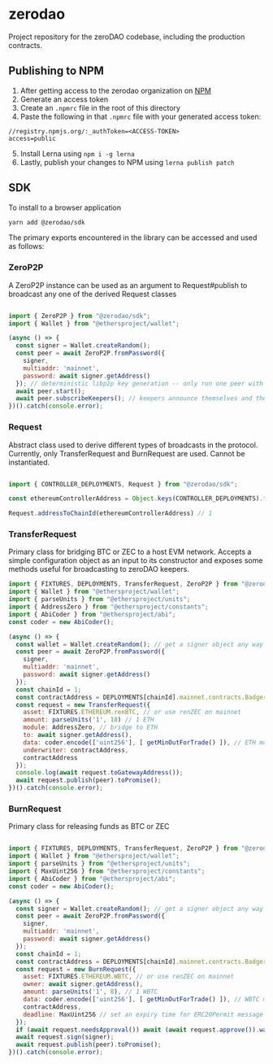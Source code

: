 # zerodao

Project repository for the zeroDAO codebase, including the production contracts.


## Publishing to NPM

1. After getting access to the zerodao organization on [NPM](https://npmjs.com)
2. Generate an access token
3. Create an `.npmrc` file in the root of this directory
4. Paste the following in that `.npmrc` file with your generated access token:
```
//registry.npmjs.org/:_authToken=<ACCESS-TOKEN>
access=public
```
5. Install Lerna using `npm i -g lerna`
6. Lastly, publish your changes to NPM using `lerna publish patch`


## SDK

To install to a browser application
```sh
yarn add @zerodao/sdk
```

The primary exports encountered in the library can be accessed and used as follows:

### ZeroP2P

A ZeroP2P instance can be used as an argument to Request#publish to broadcast any one of the derived Request classes

```js

import { ZeroP2P } from "@zerodao/sdk";
import { Wallet } from "@ethersproject/wallet";

(async () => {
  const signer = Wallet.createRandom();
  const peer = await ZeroP2P.fromPassword({
    signer,
    multiaddr: 'mainnet',
    password: await signer.getAddress()
  }); // deterministic libp2p key generation -- only run one peer with the same multiaddr
  await peer.start();
  await peer.subscribeKeepers(); // keepers announce themselves and their multiaddr is stored in the peer._keepers Array
})().catch(console.error);

```

### Request

Abstract class used to derive different types of broadcasts in the protocol. Currently, only TransferRequest and BurnRequest are used. Cannot be instantiated.

```js

import { CONTROLLER_DEPLOYMENTS, Request } from "@zerodao/sdk";

const ethereumControllerAddress = Object.keys(CONTROLLER_DEPLOYMENTS).find((contractAddress) => CONTROLLER_DEPLOYMENTS[contractAddress] === 'Ethereum');

Request.addressToChainId(ethereumControllerAddress) // 1

```

### TransferRequest

Primary class for bridging BTC or ZEC to a host EVM network. Accepts a simple configuration object as an input to its constructor and exposes some methods useful for broadcasting to zeroDAO keepers.

```js
import { FIXTURES, DEPLOYMENTS, TransferRequest, ZeroP2P } from "@zerodao/sdk";
import { Wallet } from "@ethersproject/wallet";
import { parseUnits } from "@ethersproject/units";
import { AddressZero } from "@ethersproject/constants";
import { AbiCoder } from "@ethersproject/abi";
const coder = new AbiCoder();

(async () => {
  const wallet = Wallet.createRandom(); // get a signer object any way necessary
  const peer = await ZeroP2P.fromPassword({
    signer,
    multiaddr: 'mainnet',
    password: await signer.getAddress()
  });
  const chainId = 1;
  const contractAddress = DEPLOYMENTS[chainId].mainnet.contracts.BadgerBridgeZeroController.address;
  const request = new TransferRequest({
    asset: FIXTURES.ETHEREUM.renBTC, // or use renZEC on mainnet
    amount: parseUnits('1', 18) // 1 ETH
    module: AddressZero, // bridge to ETH
    to: await signer.getAddress(),
    data: coder.encode(['uint256'], [ getMinOutForTrade() ]), // ETH module accepts minOut for swapping to ETH, to prevent slippage
    underwriter: contractAddress,
    contractAddress
  });
  console.log(await request.toGatewayAddress());
  await request.publish(peer).toPromise();
})().catch(console.error);

```
    
### BurnRequest

Primary class for releasing funds as BTC or ZEC 

```js

import { FIXTURES, DEPLOYMENTS, TransferRequest, ZeroP2P } from "@zerodao/sdk";
import { Wallet } from "@ethersproject/wallet";
import { parseUnits } from "@ethersproject/units";
import { MaxUint256 } from "@ethersproject/constants";
import { AbiCoder } from "@ethersproject/abi";
const coder = new AbiCoder();

(async () => {
  const signer = Wallet.createRandom(); // get a signer object any way necessary
  const peer = await ZeroP2P.fromPassword({
    signer,
    multiaddr: 'mainnet',
    password: await signer.getAddress()
  });
  const chainId = 1;
  const contractAddress = DEPLOYMENTS[chainId].mainnet.contracts.BadgerBridgeZeroController.address;
  const request = new BurnRequest({
    asset: FIXTURES.ETHEREUM.WBTC, // or use renZEC on mainnet
    owner: await signer.getAddress(),
    amount: parseUnits('1', 8), // 1 WBTC
    data: coder.encode(['uint256'], [ getMinOutForTrade() ]), // WBTC module accepts minOut for swapping to WBTC, to prevent slippage
    contractAddress,
    deadline: MaxUint256 // set an expiry time for ERC20Permit message
  });
  if (await request.needsApproval()) await (await request.approve()).wait();
  await request.sign(signer);
  await request.publish(peer).toPromise();
})().catch(console.error);

```

